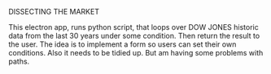 DISSECTING THE MARKET

This electron app, runs python script, that loops over DOW JONES historic data from the last 30 years under some condition.
Then return the result to the user.
The idea is to implement a form so users can set their own conditions.
Also it needs to be tidied up. But am having some problems with paths.
